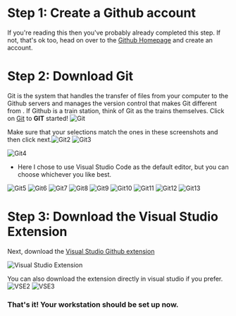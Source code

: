 
# Step 1: Create a Github account
If you're reading this then you've probably already completed this step. If not, that's ok too, head on over to the [Github Homepage](https://github.com/) and create an account.

# Step 2: Download Git
Git is the system that handles the transfer of files from your computer to the Github servers and manages the version control that makes Git different from . If Github is a train station, think of Git as the trains themselves. Click on [Git](https://git-scm.com/downloads) to **GIT** started! ![Git](https://user-images.githubusercontent.com/72061542/111844710-c8dda780-88c0-11eb-95b7-e1eec2808711.png)

Make sure that your selections match the ones in these screenshots and then click next.![Git2](https://user-images.githubusercontent.com/72061542/111845814-d4ca6900-88c2-11eb-9ea8-ad1031476846.png)
![Git3](https://user-images.githubusercontent.com/72061542/111845822-d7c55980-88c2-11eb-8399-959e16ddcd90.png)

![Git4](https://user-images.githubusercontent.com/72061542/111845825-da27b380-88c2-11eb-9ed0-edec90d80eb7.png)
- Here I chose to use Visual Studio Code as the default editor, but you can choose whichever you like best.

![Git5](https://user-images.githubusercontent.com/72061542/111845834-dc8a0d80-88c2-11eb-81ae-479301bfa979.png)
![Git6](https://user-images.githubusercontent.com/72061542/111845838-ddbb3a80-88c2-11eb-9c04-3618ac1fe381.png)
![Git7](https://user-images.githubusercontent.com/72061542/111845842-df84fe00-88c2-11eb-8a5e-e321d37db2b8.png)
![Git8](https://user-images.githubusercontent.com/72061542/111845845-e1e75800-88c2-11eb-8481-131e2a4fc584.png)
![Git9](https://user-images.githubusercontent.com/72061542/111845847-e3b11b80-88c2-11eb-8d54-720bc9921507.png)
![Git10](https://user-images.githubusercontent.com/72061542/111845849-e57adf00-88c2-11eb-8c9c-5d0b23201423.png)
![Git11](https://user-images.githubusercontent.com/72061542/111845852-e744a280-88c2-11eb-94b0-530e26493ff5.png)
![Git12](https://user-images.githubusercontent.com/72061542/111845854-e90e6600-88c2-11eb-955a-fe302cd801b5.png)
![Git13](https://user-images.githubusercontent.com/72061542/111845856-ea3f9300-88c2-11eb-918a-4713b12af167.png)

# Step 3: Download the Visual Studio Extension
Next, download the [Visual Studio Github extension](https://visualstudio.github.com/) 

![Visual Studio Extension](https://user-images.githubusercontent.com/72061542/111847225-9da98700-88c5-11eb-9469-32da9b852ac8.png)

You can also download the extension directly in visual studio if you prefer.
![VSE2](https://user-images.githubusercontent.com/72061542/111847584-58d22000-88c6-11eb-8be1-6debb3d3f4cb.png)
![VSE3](https://user-images.githubusercontent.com/72061542/111847589-5bcd1080-88c6-11eb-9911-b9ec28ac2c43.png)

### That's it! Your workstation should be set up now. 


